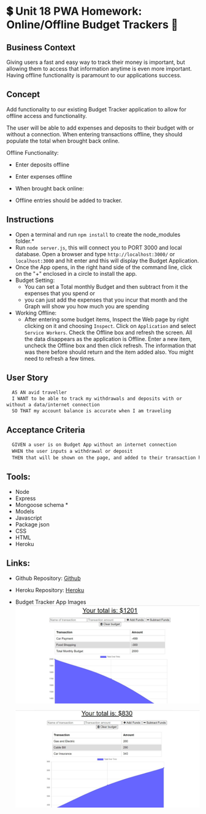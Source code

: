 # :heavy_dollar_sign: Unit 18 PWA Homework: Online/Offline Budget Trackers  :money_with_wings:

## Business Context
Giving users a fast and easy way to track their money is important, but allowing them to access that information anytime is even more important. Having offline functionality is paramount to our applications success.

## Concept
Add functionality to our existing Budget Tracker application to allow for offline access and functionality.

The user will be able to add expenses and deposits to their budget with or without a connection. When entering transactions offline, they should populate the total when brought back online.

Offline Functionality:

  * Enter deposits offline

  * Enter expenses offline

  * When brought back online:

  * Offline entries should be added to tracker.

## Instructions
  * Open a terminal and run `npm install` to create the node_modules folder.*  
  * Run `node server.js`, this will connect you to PORT 3000 and local database.  Open a browser and
    type `http://localhost:3000/` or `localhost:3000` and hit enter and this will display the Budget Application.
  * Once the App opens, in the right hand side of the command line, click on the "+" enclosed in a circle
    to install the app.
  * Budget Setting:
    * You can set a Total monthly Budget and then subtract from it the expenses that you spend or 
    * you can just add the expenses that you incur that month and the Graph will show you how much you
      are spending 
  * Working Offline:
    * After entering some budget items, Inspect the Web page by right clicking on it and choosing
      `Inspect`.   Click on `Application` and select `Service Workers`.  Check the Offline box and refresh the screen.  All the data disappears as the application is Offline.  Enter a new item, uncheck the Offline box and then click refresh.   The information that was there before should return and the item added also.  You might need to refresh a few times.

## User Story
```
  AS AN avid traveller
  I WANT to be able to track my withdrawals and deposits with or without a data/internet connection
  SO THAT my account balance is accurate when I am traveling
```
## Acceptance Criteria
```md
  GIVEN a user is on Budget App without an internet connection
  WHEN the user inputs a withdrawal or deposit
  THEN that will be shown on the page, and added to their transaction history when their connection is back online.
```
## Tools:
 * Node
 * Express
 * Mongoose schema * 
 * Models
 * Javascript        
 * Package json 
 * CSS
 * HTML
 * Heroku

## Links:
  * Github Repository:
    [Github](https://github.com/whintzen/Online-Offline-Budget-Trackers)

  * Heroku Repository: 
    [Heroku](https://docs.google.com/document/d/1lyepxmd7pjRYFfgmMBWRrXZsqlJJJnfZ6mc0PrZIrRQ/edit?usp=sharing)
  
  * Budget Tracker App Images
     ![Image of Deduction from a monthly Budget](https://github.com/whintzen/Online-Offline-Budget-Trackers/blob/master/public/icons/Setting-Budget.jpg)

     ![Image of Summing up spending](https://github.com/whintzen/Online-Offline-Budget-Trackers/blob/master/public/icons/Totalling-Budget.jpg)
  
  